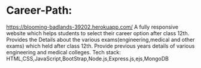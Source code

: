 # Career-Path: 
https://blooming-badlands-39202.herokuapp.com/
A fully responsive website which helps students to select their career option after class 12th.
Provides the Details about the various exams(engineering,medical and other exams) which held after class 12th.
Provide previous years details of various engineering and medical colleges.
Tech stack: HTML,CSS,JavaScript,BootStrap,Node.js,Express.js,ejs,MongoDB

